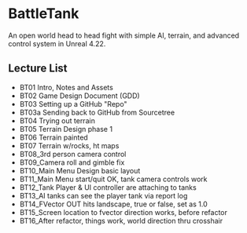 # BattleTank
An open world head to head fight with simple AI, terrain, and advanced control system in Unreal 4.22.

## Lecture List
* BT01 Intro, Notes and Assets
* BT02 Game Design Document (GDD)
* BT03 Setting up a GitHub "Repo"
* BT03a  Sending back to GitHub from Sourcetree
* BT04 Trying out terrain
* BT05 Terrain Design phase 1
* BT06 Terrain painted
* BT07 Terrain w/rocks, ht maps
* BT08_3rd person camera control
* BT09_Camera roll and gimble fix
* BT10_Main Menu Design basic layout
* BT11_Main Menu start/quit OK, tank camera controls work
* BT12_Tank Player & UI controller are attaching to tanks
* BT13_AI tanks can see the player tank via report log
* BT14_FVector OUT hits landscape, true or false, set as 1.0
* BT15_Screen location to fvector direction works, before refactor
* BT16_After refactor, things work, world direction thru crosshair